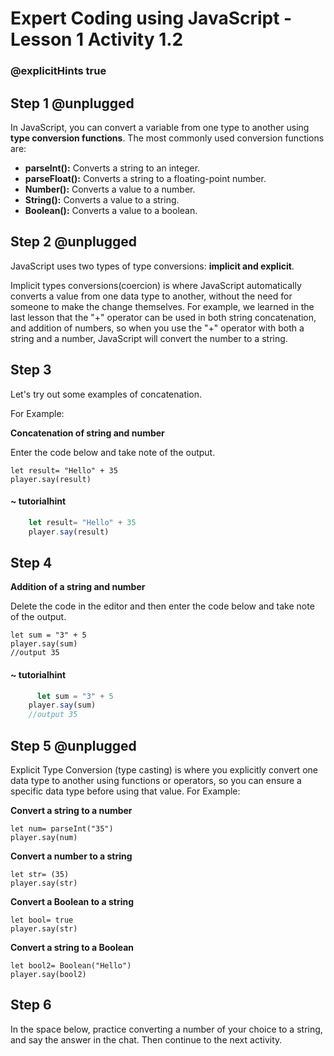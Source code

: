 # Expert Coding using JavaScript - Lesson 1 Activity 1.2

### @explicitHints true

  
  

## Step 1 @unplugged

In JavaScript, you can convert a variable from one type to another using **type conversion functions**. The most commonly used conversion functions are:

 - **parseInt():** Converts a string to an integer.
 - **parseFloat():** Converts a string to a floating-point number.
 - **Number():** Converts a value to a number.
 - **String():** Converts a value to a string.
 - **Boolean():** Converts a value to a boolean.

  

## Step 2 @unplugged

JavaScript uses two types of type conversions: **implicit and explicit**.

Implicit types conversions(coercion) is where JavaScript automatically converts a value from one data type to another, without the need for someone to make the change themselves. For example, we learned in the last lesson that the "+" operator can be used in both string concatenation, and addition of numbers, so when you use the "+" operator with both a string and a number, JavaScript will convert the number to a string.

  
## Step 3

Let's try out some examples of concatenation.

For Example:
  
**Concatenation of string and number**

Enter the code below and take note of the output.
  
    let result= "Hello" + 35 
    player.say(result)

#### ~ tutorialhint
```javascript
    let result= "Hello" + 35 
    player.say(result)
  ```


## Step 4

**Addition of a string and number**

Delete the code in the editor and then enter the code below and take note of the output.

    let sum = "3" + 5
    player.say(sum)
    //output 35
  
#### ~ tutorialhint
```javascript
      let sum = "3" + 5
    player.say(sum)
    //output 35
 ```

## Step 5 @unplugged
Explicit Type Conversion (type casting) is where you explicitly convert one data type to another using functions or operators, so you can ensure a specific data type before using that value.
For Example:

**Convert a string to a number**

    let num= parseInt("35")
    player.say(num)

**Convert a number to a string**

    let str= (35)
    player.say(str)

  
**Convert a Boolean to a string**

    let bool= true
    player.say(str)

  
**Convert a string to a Boolean**

  
    let bool2= Boolean("Hello")
    player.say(bool2)


## Step 6

In the space below, practice converting a number of your choice to a string, and say the answer in the chat. Then continue to the next activity. 
